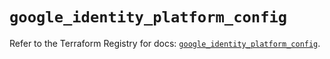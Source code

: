 # `google_identity_platform_config`

Refer to the Terraform Registry for docs: [`google_identity_platform_config`](https://registry.terraform.io/providers/hashicorp/google/6.48.0/docs/resources/identity_platform_config).

